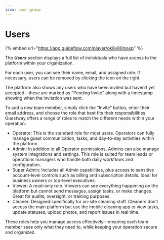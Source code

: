 ```yaml
---
icon: user-group
---
```


# Users

{% embed url="https://app.guideflow.com/player/ok8y80maxp" %}

The _**Users**_ section displays a full list of individuals who have access to the platform within your organization.&#x20;

For each user, you can see their name, email, and assigned role. If necessary, users can be removed by clicking the icon on the right.&#x20;

The platform also shows any users who have been invited but haven’t yet accepted—these are marked as "Pending Invite" along with a timestamp showing when the invitation was sent.&#x20;

To add a new team member, simply click the “Invite” button, enter their email address, and choose the role that best fits their responsibilities. Guestway offers a range of roles to match the different needs within your operation:

* Operator: This is the standard role for most users. Operators can fully manage guest communication, tasks, and day-to-day activities within the platform.
* Admin: In addition to all Operator permissions, Admins can also manage system integrations and settings. This role is suited for team leads or operations managers who handle both daily workflows and configuration.
* Super Admin: Includes all Admin capabilities, plus access to sensitive account-level controls such as billing and subscription details. Ideal for business owners or top-level executives.
* Viewer: A read-only role. Viewers can see everything happening on the platform but cannot send messages, assign tasks, or make changes. Great for audits, oversight, or training purposes.
* Cleaner: Designed specifically for on-site cleaning staff. Cleaners don’t access the main platform but use the mobile cleaning app to view tasks, update statuses, upload photos, and report issues in real time.

These roles help you manage access effectively—ensuring each team member sees only what they need to, while keeping your operation secure and organized.

